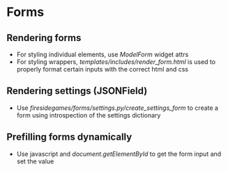 # Forms

## Rendering forms

- For styling individual elements, use _ModelForm_ widget attrs
- For styling wrappers, _templates/includes/render_form.html_ is used to properly format certain inputs with the correct html and css

## Rendering settings (JSONField)

- Use _firesidegames/forms/settings.py/create_settings_form_ to create a form using introspection of the settings dictionary

## Prefilling forms dynamically

- Use javascript and _document.getElementById_ to get the form input and set the value
